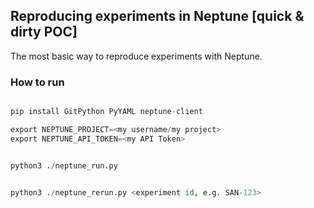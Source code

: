 ## Reproducing experiments in Neptune [quick & dirty POC]

The most basic way to reproduce experiments with Neptune.

### How to run

```py

pip install GitPython PyYAML neptune-client

export NEPTUNE_PROJECT=<my username/my project>
export NEPTUNE_API_TOKEN=<my API Token>


python3 ./neptune_run.py


python3 ./neptune_rerun.py <experiment id, e.g. SAN-123>

```
